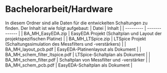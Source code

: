 # Bachelorarbeit/Hardware

In diesem Ordner sind alle Daten für die entwickelten Schaltungen zu finden.
Der Inhalt ist wie folgt aufgebaut:
| Datei     | Inhalt        |
| --------- | ------------- |
| BA_MH_EasyEDA.zip | EasyEDA Projekt (Schaltplan und Layout der projektspezifischen Platine) |
| BA_MH_LTSpice.zip | LTSpice Projekt (Schaltungssimulation des Messfilters und -verstärkers) |
| BA_MH_layout_pcb.pdf | EasyEDA-Platinenlayout als Dokument |
| BA_MH_schem_filter_ltspice.pdf | LTSpice-Schaltplan als Dokument |
| BA_MH_schem_filter.pdf | Schaltplan von Messfilter und -verstärker |
| BA_MH_schem_pcb.pdf | EasyEDA-Schaltplan als Dokument |
